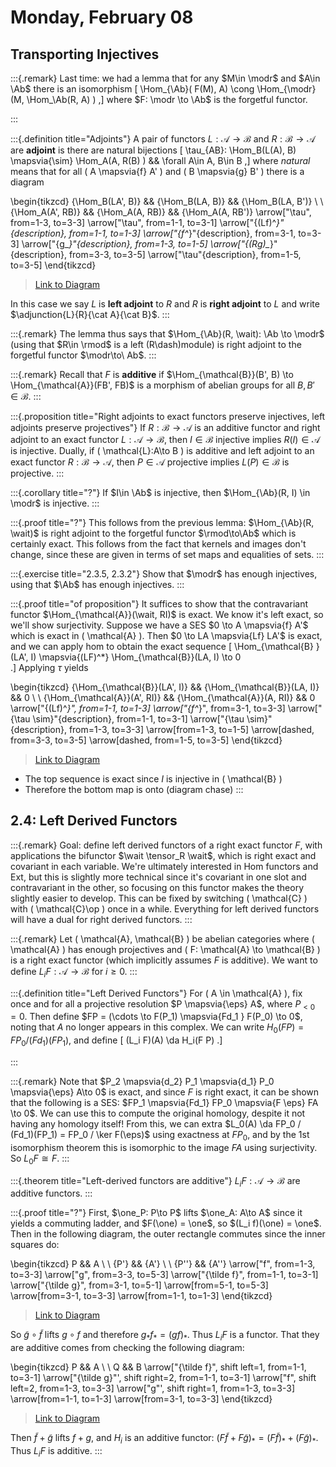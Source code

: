 # Monday, February 08

## Transporting Injectives

:::{.remark}
Last time: we had a lemma that for any $M\in \modr$ and $A\in \Ab$ there is an isomorphism
\[
\Hom_{\Ab}( F(M), A) \cong \Hom_{\modr}(M, \Hom_\Ab(R, A) )
,\]
where $F: \modr \to \Ab$ is the forgetful functor.

:::

:::{.definition title="Adjoints"}
A pair of functors $L: \mathcal{A} \to \mathcal{B}$ and $R: \mathcal{B} \to \mathcal{A}$ are **adjoint** is there are natural bijections
\[
\tau_{AB}: \Hom_B(L(A), B) \mapsvia{\sim} \Hom_A(A, R(B) ) && \forall A\in A, B\in B
,\]
where *natural* means that for all \( A \mapsvia{f} A' \) and \( B \mapsvia{g} B' \) there is a diagram

\begin{tikzcd}
	{\Hom_B(LA', B)} && {\Hom_B(LA, B)} && {\Hom_B(LA, B')} \\
	\\
	{\Hom_A(A', RB)} && {\Hom_A(A, RB)} && {\Hom_A(A, RB')}
	\arrow["\tau", from=1-3, to=3-3]
	\arrow["\tau", from=1-1, to=3-1]
	\arrow["{(Lf)^*}"{description}, from=1-1, to=1-3]
	\arrow["{f^*}"{description}, from=3-1, to=3-3]
	\arrow["{g_*}"{description}, from=1-3, to=1-5]
	\arrow["{(Rg)_*}"{description}, from=3-3, to=3-5]
	\arrow["\tau"{description}, from=1-5, to=3-5]
\end{tikzcd}

> [Link to Diagram](https://q.uiver.app/?q=WzAsNixbMCwwLCJcXEhvbV9CKExBJywgQikiXSxbMCwyLCJcXEhvbV9BKEEnLCBSQikiXSxbMiwwLCJcXEhvbV9CKExBLCBCKSJdLFsyLDIsIlxcSG9tX0EoQSwgUkIpIl0sWzQsMCwiXFxIb21fQihMQSwgQicpIl0sWzQsMiwiXFxIb21fQShBLCBSQicpIl0sWzIsMywiXFx0YXUiXSxbMCwxLCJcXHRhdSJdLFswLDIsIihMZileKiIsMV0sWzEsMywiZl4qIiwxXSxbMiw0LCJnXyoiLDFdLFszLDUsIihSZylfKiIsMV0sWzQsNSwiXFx0YXUiLDFdXQ==)

In this case we say $L$ is **left adjoint** to $R$ and $R$ is **right adjoint** to $L$ and write $\adjunction{L}{R}{\cat A}{\cat B}$.
:::

:::{.remark}
The lemma thus says that $\Hom_{\Ab}(R, \wait): \Ab \to \modr$ (using that $R\in \rmod$ is a left \(R\dash\)module) is right adjoint to the forgetful functor $\modr\to\ Ab$.
:::

:::{.remark}
Recall that $F$ is **additive** if $\Hom_{\mathcal{B}}(B', B) \to \Hom_{\mathcal{A}}(FB', FB)$ is a morphism of abelian groups for all $B, B' \in \mathcal{B}$.
:::

:::{.proposition title="Right adjoints to exact functors preserve injectives, left adjoints preserve projectives"}
If $R: \mathcal{B} \to \mathcal{A}$ is an additive functor and right adjoint to an exact functor $L: \mathcal{A} \to \mathcal{B}$, then $I\in \mathcal{B}$ injective implies $R(I)\in \mathcal{A}$ is injective.
Dually, if \( \mathcal{L}:A\to B  \) is additive and left adjoint to an exact functor $R: \mathcal{B} \to \mathcal{A}$, then $P\in \mathcal{A}$ projective implies $L(P) \in \mathcal{B}$ is projective.
:::

:::{.corollary title="?"}
If $I\in \Ab$ is injective, then $\Hom_{\Ab}(R, I) \in \modr$ is injective.
:::

:::{.proof title="?"}
This follows from the previous lemma: $\Hom_{\Ab}(R, \wait)$ is right adjoint to the forgetful functor $\rmod\to\Ab$ which is certainly exact.
This follows from the fact that kernels and images don't change, since these are given in terms of set maps and equalities of sets.
:::

:::{.exercise title="2.3.5, 2.3.2"}
Show that $\modr$ has enough injectives, using that $\Ab$ has enough injectives.
:::

:::{.proof title="of proposition"}
It suffices to show that the contravariant functor $\Hom_{\mathcal{A}}(\wait, RI)$ is exact.
We know it's left exact, so we'll show surjectivity.
Suppose we have a SES $0 \to A \mapsvia{f} A'$ which is exact in \( \mathcal{A} \).
Then $0 \to LA \mapsvia{Lf} LA'$ is exact, and we can apply hom to obtain the exact sequence
\[
\Hom_{\mathcal{B} }(LA', I) \mapsvia{(LF)^*} \Hom_{\mathcal{B}}(LA, I) \to 0  
.\]
Applying $\tau$ yields


\begin{tikzcd}
	{\Hom_{\mathcal{B}}(LA', I)} && {\Hom_{\mathcal{B}}(LA, I)} && 0 \\
	\\
	{\Hom_{\mathcal{A}}(A', RI)} && {\Hom_{\mathcal{A}}(A, RI)} && 0
	\arrow["{(Lf)^*}", from=1-1, to=1-3]
	\arrow["{f^*}", from=3-1, to=3-3]
	\arrow["{\tau \sim}"{description}, from=1-1, to=3-1]
	\arrow["{\tau \sim}"{description}, from=1-3, to=3-3]
	\arrow[from=1-3, to=1-5]
	\arrow[dashed, from=3-3, to=3-5]
	\arrow[dashed, from=1-5, to=3-5]
\end{tikzcd}

> [Link to Diagram](https://q.uiver.app/?q=WzAsNixbMCwwLCJcXEhvbV97XFxtYXRoY2Fse0J9fShMQScsIEkpIl0sWzIsMCwiXFxIb21fe1xcbWF0aGNhbHtCfX0oTEEsIEkpIl0sWzQsMCwiMCJdLFswLDIsIlxcSG9tX3tcXG1hdGhjYWx7QX19KEEnLCBSSSkiXSxbMiwyLCJcXEhvbV97XFxtYXRoY2Fse0F9fShBLCBSSSkiXSxbNCwyLCIwIl0sWzAsMSwiKExmKV4qIl0sWzMsNCwiZl4qIl0sWzAsMywiXFx0YXUgXFxzaW0iLDFdLFsxLDQsIlxcdGF1IFxcc2ltIiwxXSxbMSwyXSxbNCw1LCIiLDEseyJzdHlsZSI6eyJib2R5Ijp7Im5hbWUiOiJkYXNoZWQifX19XSxbMiw1LCIiLDEseyJzdHlsZSI6eyJib2R5Ijp7Im5hbWUiOiJkYXNoZWQifX19XV0=)

- The top sequence is exact since $I$ is injective in \( \mathcal{B}  \) 
- Therefore the bottom map is onto (diagram chase)
:::

## 2.4: Left Derived Functors

:::{.remark}
Goal: define left derived functors of a right exact functor $F$, with applications the bifunctor $\wait \tensor_R \wait$, which is right exact and covariant in each variable.
We're ultimately interested in Hom functors and Ext, but this is slightly more technical since it's covariant in one slot and contravariant in the other, so focusing on this functor makes the theory slightly easier to develop.
This can be fixed by switching \( \mathcal{C}  \) with \( \mathcal{C}\op  \) once in a while.
Everything for left derived functors will have a dual for right derived functors.
:::

:::{.remark}
Let \( \mathcal{A}, \mathcal{B}   \) be abelian categories where \( \mathcal{A}  \) has enough projectives and \( F: \mathcal{A} \to \mathcal{B}   \) is a right exact functor (which implicitly assumes $F$ is additive).
We want to define $L_i F: \mathcal{A} \to \mathcal{B}$ for $i\geq 0$. 
:::

:::{.definition title="Left Derived Functors"}
For \( A \in \mathcal{A}  \), fix once and for all a projective resolution $P \mapsvia{\eps} A$, where $P_{<0} = 0$.
Then define $FP = (\cdots \to F(P_1) \mapsvia{Fd_1 } F(P_0) \to 0$, noting that $A$ no longer appears in this complex.
We can write $H_0(FP) = FP_0 / (Fd_1)(FP_1)$, and define
\[
(L_i F)(A) \da H_i(F P)
.\]

:::

:::{.remark}
Note that $P_2 \mapsvia{d_2} P_1 \mapsvia{d_1} P_0 \mapsvia{\eps} A\to 0$ is exact, and since $F$ is right exact, it can be shown that the following is a SES: $FP_1 \mapsvia{Fd_1} FP_0 \mapsvia{F \eps} FA \to 0$.
We can use this to compute the original homology, despite it not having any homology itself!
From this, we can extra $L_0(A) \da FP_0 / (Fd_1)(FP_1) = FP_0 / \ker F(\eps)$ using exactness at $FP_0$, and by the 1st isomorphism theorem this is isomorphic to the image $FA$ using surjectivity.
So $L_0 F \cong F$.
:::

:::{.theorem title="Left-derived functors are additive"}
$L_i F: \mathcal{A} \to \mathcal{B}$ are additive functors. 
:::

:::{.proof title="?"}
First, $\one_P: P\to P$ lifts $\one_A: A\to A$ since it yields a commuting ladder, and $F(\one) = \one$, so $(L_i f)(\one) = \one$.
Then in the following diagram, the outer rectangle commutes since the inner squares do:


\begin{tikzcd}
	P && A \\
	\\
	{P'} && {A'} \\
	\\
	{P''} && {A''}
	\arrow["f", from=1-3, to=3-3]
	\arrow["g", from=3-3, to=5-3]
	\arrow["{\tilde f}", from=1-1, to=3-1]
	\arrow["{\tilde g}", from=3-1, to=5-1]
	\arrow[from=5-1, to=5-3]
	\arrow[from=3-1, to=3-3]
	\arrow[from=1-1, to=1-3]
\end{tikzcd}

> [Link to Diagram](https://q.uiver.app/?q=WzAsNixbMiwwLCJBIl0sWzIsMiwiQSciXSxbMiw0LCJBJyciXSxbMCwwLCJQIl0sWzAsMiwiUCciXSxbMCw0LCJQJyciXSxbMCwxLCJmIl0sWzEsMiwiZyJdLFszLDQsIlxcdGlsZGUgZiJdLFs0LDUsIlxcdGlsZGUgZyJdLFs1LDJdLFs0LDFdLFszLDBdXQ==)

So $\tilde g \circ \tilde f$ lifts $g \circ f$ and therefore $g_* f_* = (gf)_*$.
Thus $L_i F$ is a functor.
That they are additive comes from checking the following diagram:


\begin{tikzcd}
	P && A \\
	\\
	Q && B
	\arrow["{\tilde f}", shift left=1, from=1-1, to=3-1]
	\arrow["{\tilde g}"', shift right=2, from=1-1, to=3-1]
	\arrow["f", shift left=2, from=1-3, to=3-3]
	\arrow["g"', shift right=1, from=1-3, to=3-3]
	\arrow[from=1-1, to=1-3]
	\arrow[from=3-1, to=3-3]
\end{tikzcd}

> [Link to Diagram](https://q.uiver.app/?q=WzAsNCxbMCwwLCJQIl0sWzIsMCwiQSJdLFswLDIsIlEiXSxbMiwyLCJCIl0sWzAsMiwiXFx0aWxkZSBmIiwwLHsib2Zmc2V0IjotMX1dLFswLDIsIlxcdGlsZGUgZyIsMix7Im9mZnNldCI6Mn1dLFsxLDMsImYiLDAseyJvZmZzZXQiOi0yfV0sWzEsMywiZyIsMix7Im9mZnNldCI6MX1dLFswLDFdLFsyLDNdXQ==)

Then $\tilde f + \tilde g$ lifts $f+g$, and $H_i$ is an additive functor: $(F \tilde f + F \tilde g)_* = (F\tilde f)_* + (F\tilde g)_*$.
Thus $L_i F$ is additive.
:::











